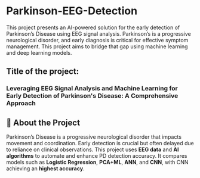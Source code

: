 # Parkinson-EEG-Detection
This project presents an AI-powered solution for the early detection of Parkinson’s Disease using EEG signal analysis. Parkinson’s is a progressive neurological disorder, and early diagnosis is critical for effective symptom management. This project aims to bridge that gap using machine learning and deep learning models.

## Title of the project: 
### Leveraging EEG Signal Analysis and Machine Learning for Early Detection of Parkinson's Disease: A Comprehensive Approach

## 📌 About the Project

Parkinson’s Disease is a progressive neurological disorder that impacts movement and coordination. Early detection is crucial but often delayed due to reliance on clinical observations. This project uses **EEG data** and **AI algorithms** to automate and enhance PD detection accuracy. It compares models such as **Logistic Regression**, **PCA+ML**, **ANN**, and **CNN**, with CNN achieving an **highest accuracy**.
